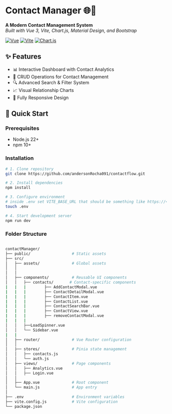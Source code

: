 # Contact Manager 🌐📇

**A Modern Contact Management System**  
*Built with Vue 3, Vite, Chart.js, Material Design, and Bootstrap*

[![Vue](https://img.shields.io/badge/Vue-3.4-4FC08D?logo=vue.js)](https://vuejs.org/)
[![Vite](https://img.shields.io/badge/Vite-4.4-646CFF?logo=vite)](https://vitejs.dev/)
[![Chart.js](https://img.shields.io/badge/Chart.js-4.0-FF6384?logo=chart.js)](https://www.chartjs.org/)

## ✨ Features
- 📊 Interactive Dashboard with Contact Analytics
- 👥 CRUD Operations for Contact Management
- 🔍 Advanced Search & Filter System
- 📈 Visual Relationship Charts
- 📱 Fully Responsive Design

## 🚀 Quick Start

### Prerequisites
- Node.js 22+
- npm 10+

### Installation
```bash
# 1. Clone repository
git clone https://github.com/andersonRocha091/contactflow.git

# 2. Install dependencies
npm install

# 3. Configure environment
# inside .env set VITE_BASE_URL that should be something like https://<ngrok url generated>/api
touch .env 

# 4. Start development server
npm run dev
```

### Folder Structure
```bash

contactManager/
├── public/                  # Static assets
├── src/
│   ├── assets/              # Global assets
│   │  
│   │
│   ├── components/          # Reusable UI components
│   │   ├── contacts/       # Contact-specific components
|   |   |        ├── AddContactModal.vue
|   |   |        ├── ContactDetailModal.vue
|   |   |        ├── ContactItem.vue
|   |   |        ├── ContactList.vue
|   |   |        ├── ContactSearchBar.vue
|   |   |        ├── ContactView.vue
|   |   |        ├── removeContactModal.vue
|   |   | 
│   │   ├──LoadSpinner.vue
│   │   └── Sidebar.vue
|   | 
│   ├── router/              # Vue Router configuration
│   │
│   ├── stores/              # Pinia state management
│   │   ├── contacts.js
│   │   └── auth.js
│   ├── views/               # Page components
│   │   ├── Analytics.vue
│   │   ├── Login.vue
│   │
│   ├── App.vue              # Root component
│   └── main.js              # App entry
│
├── .env                     # Environment variables
├── vite.config.js           # Vite configuration
└── package.json
```